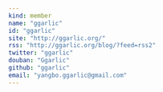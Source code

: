 ```yaml
---
kind: member
name: "ggarlic"
id: "ggarlic"
site: "http://ggarlic.org/"
rss: "http://ggarlic.org/blog/?feed=rss2"
twitter: "ggarlic"
douban: "Ggarlic"
github: "ggarlic"
email: "yangbo.ggarlic@gmail.com"
---
```


